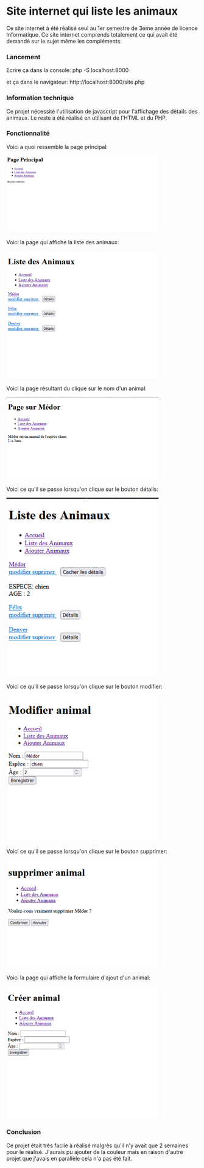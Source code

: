 # Site internet qui liste les animaux

Ce site internet à été réalisé seul au 1er semestre de 3eme année de licence Informatique.
Ce site internet comprends totalement ce qui avait été demandé sur le sujet même les compléments.

### Lancement

Ecrire ça dans la console:
php -S localhost:8000

et ça dans le navigateur:
http://localhost:8000/site.php

### Information technique

Ce projet nécessité l'utilisation de javascript pour l'affichage des détails des animaux.
Le reste a été réalisé en utilisant de l'HTML et du PHP.

### Fonctionnalité

Voici a quoi ressemble la page principal:

<img src="./img/page_principal.png" alt="page_principal" width="400"/>

Voici la page qui affiche la liste des animaux:

<img src="./img/liste_animaux.png" alt="liste_animaux" width="400"/>

Voici la page résultant du clique sur le nom d'un animal:

<img src="./img/page_animal.png" alt="page_animal" width="400"/>

Voici ce qu'il se passe lorsqu'on clique sur le bouton détails:

<img src="./img/details_animal.png" alt="details_animal" width="400"/>

Voici ce qu'il se passe lorsqu'on clique sur le bouton modifier:

<img src="./img/modifier_animal.png" alt="modifier_animal" width="400"/>

Voici ce qu'il se passe lorsqu'on clique sur le bouton supprimer:

<img src="./img/supprimer_animal.png" alt="supprimer_animal" width="400"/>

Voici la page qui affiche la formulaire d'ajout d'un animal:

<img src="./img/ajouter_animal.png" alt="ajouter_animal" width="400"/>


### Conclusion

Ce projet était très facile à réalisé malgrès qu'il n'y avait que 2 semaines pour le réalisé.
J'aurais pu ajouter de la couleur mais en raison d'autre projet que j'avais en parallèle cela n'a pas été fait.
